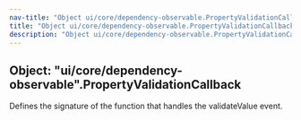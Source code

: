```yaml
---
nav-title: "Object ui/core/dependency-observable.PropertyValidationCallback"
title: "Object ui/core/dependency-observable.PropertyValidationCallback"
description: "Object ui/core/dependency-observable.PropertyValidationCallback"
---
```

## Object: "ui/core/dependency-observable".PropertyValidationCallback  
Defines the signature of the function that handles the validateValue event.